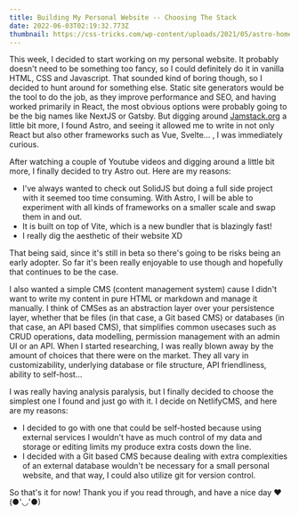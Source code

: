 ```yaml
---
title: Building My Personal Website -- Choosing The Stack
date: 2022-06-03T02:19:32.773Z
thumbnail: https://css-tricks.com/wp-content/uploads/2021/05/astro-homepage.png
---
```


This week, I decided to start working on my personal website. It probably doesn't need to be something too fancy, so I could definitely do it in vanilla HTML, CSS and Javascript. That sounded kind of boring though, so I decided to hunt around for something else. Static site generators would be the tool to do the job, as they improve performance and SEO, and having worked primarily in React, the most obvious options were probably going to be the big names like NextJS or Gatsby. But digging around [Jamstack.org](https://jamstack.org/generators/) a little bit more, I found Astro, and seeing it allowed me to write in not only React but also other frameworks such as Vue, Svelte... , I was immediately curious.

After watching a couple of Youtube videos and digging around a little bit more, I finally decided to try Astro out. Here are my reasons:

-   I've always wanted to check out SolidJS but doing a full side project with it seemed too time consuming. With Astro, I will be able to experiment with all kinds of frameworks on a smaller scale and swap them in and out.
-   It is built on top of Vite, which is a new bundler that is blazingly fast!
-   I really dig the aesthetic of their website XD

That being said, since it's still in beta so there's going to be risks being an early adopter. So far it's been really enjoyable to use though and hopefully that continues to be the case.

I also wanted a simple CMS (content management system) cause I didn't want to write my content in pure HTML or markdown and manage it manually. I think of CMSes as an abstraction layer over your persistence layer, whether that be files (in that case, a Git based CMS) or databases (in that case, an API based CMS), that simplifies common usecases such as CRUD operations, data modelling, permission management with an admin UI or an API. When I started researching, I was really blown away by the amount of choices that there were on the market. They all vary in customizability, underlying database or file structure, API friendliness, ability to self-host...

I was really having analysis paralysis, but I finally decided to choose the simplest one I found and just go with it. I decide on NetlifyCMS, and here are my reasons:

-   I decided to go with one that could be self-hosted because using external services I wouldn't have as much control of my data and storage or editing limits my produce extra costs down the line.
-   I decided with a Git based CMS because dealing with extra complexities of an external database wouldn't be necessary for a small personal website, and that way, I could also utilize git for version control.

So that's it for now! Thank you if you read through, and have a nice day ❤(●'◡'●)
